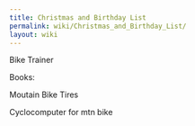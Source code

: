 ```yaml
---
title: Christmas and Birthday List
permalink: wiki/Christmas_and_Birthday_List/
layout: wiki
---
```


Bike Trainer

Books:

Moutain Bike Tires

Cyclocomputer for mtn bike

